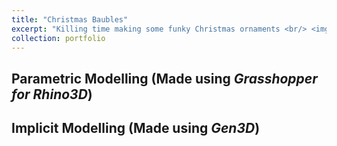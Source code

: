 ```yaml
---
title: "Christmas Baubles"
excerpt: "Killing time making some funky Christmas ornaments <br/> <img src='/images/Bauble.png' style='width:50%;'>"
collection: portfolio
---
```

## Parametric Modelling (Made using _Grasshopper for Rhino3D_)
<script src="https://embed.github.com/view/3d/max-valentine/max-valentine.github.io/master/files/Bauble_Voronoi-1.stl"></script>

<script src="https://embed.github.com/view/3d/max-valentine/max-valentine.github.io/master/files/Bauble_Voronoi-2.stl"></script>

<p>
  
</p>

## Implicit Modelling (Made using _Gen3D_)
<script src="https://embed.github.com/view/3d/max-valentine/max-valentine.github.io/master/files/Bauble_Strut-1.stl"></script>

<script src="https://embed.github.com/view/3d/max-valentine/max-valentine.github.io/master/files/Bauble_Strut-2.stl"></script>

<script src="https://embed.github.com/view/3d/max-valentine/max-valentine.github.io/master/files/Bauble_Strut-3.stl"></script>

<script src="https://embed.github.com/view/3d/max-valentine/max-valentine.github.io/master/files/Bauble_Strut-4.stl"></script>

